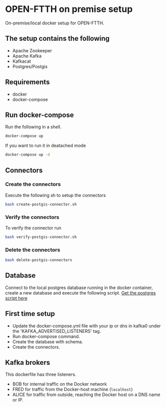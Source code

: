 # OPEN-FTTH on premise setup
On-premise/local docker setup for OPEN-FTTH.

## The setup contains the following
* Apache Zookeeper 
* Apache Kafka
* Kafkacat
* Postgres/Postgis

## Requirements
* docker
* docker-compose

## Run docker-compose
Run the following in a shell.
``` sh
docker-compose up
```

If you want to run it in deatached mode

``` sh
docker-compose up -d
```


## Connectors

### Create the connectors
Execute the following sh to setup the connectors 
``` sh
bash create-postgis-connector.sh
```

### Verify the connectors
To verify the connector run
``` sh
bash verify-postgis-connector.sh
```

### Delete the connectors

``` sh
bash delete-postgis-connectors
```

## Database
Connect to the local postgres database running in the docker container, create a
new database and execute the following script.
[Get the postgres script here](https://github.com/DAXGRID/open-ftth-postgis-service/blob/master/Database%20Scripts/create_route_network_schema.sql)

## First time setup
* Update the docker-compose.yml file with your ip or dns in kafka0 under the
  'KAFKA_ADVERTISED_LISTENERS' tag.
* Run docker-compose command.
* Create the database with schema.
* Create the connectors.

## Kafka brokers
This dockerfile has three listeners.
* BOB for internal traffic on the Docker network
* FRED for traffic from the Docker-host machine (`localhost`)
* ALICE for traffic from outside, reaching the Docker host on a DNS name or IP.
